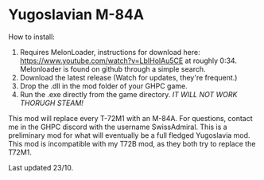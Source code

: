 # Yugoslavian M-84A

How to install:

1. Requires MelonLoader, instructions for download here: https://www.youtube.com/watch?v=LbIHolAu5CE at roughly 0:34. Melonloader is found on github through a simple search.
2. Download the latest release (Watch for updates, they're frequent.)
3. Drop the .dll in the mod folder of your GHPC game.
4. Run the .exe directly from the game directory. *IT WILL NOT WORK THORUGH STEAM!*

This mod will replace every T-72M1 with an M-84A.
For questions, contact me in the GHPC discord with the username SwissAdmiral.
This is a preliminary mod for what will eventually be a full fledged Yugoslavia mod.
This mod is incompatible with my T72B mod, as they both try to replace the T72M1.

Last updated 23/10.
